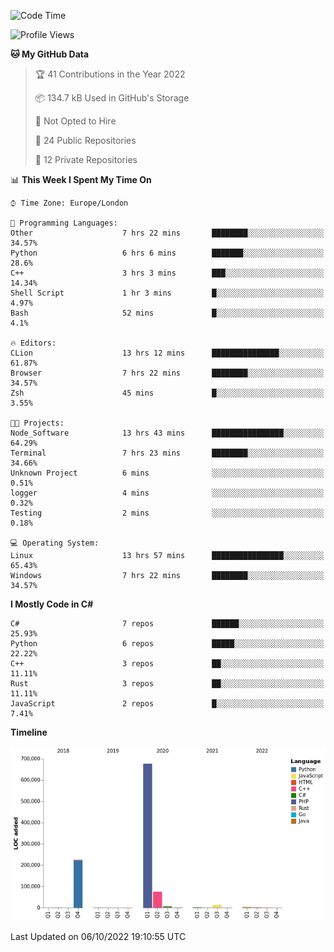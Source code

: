 <!--START_SECTION:waka-->
![Code Time](http://img.shields.io/badge/Code%20Time-295%20hrs%2034%20mins-blue)

![Profile Views](http://img.shields.io/badge/Profile%20Views-1-blue)

**🐱 My GitHub Data** 

> 🏆 41 Contributions in the Year 2022
 > 
> 📦 134.7 kB Used in GitHub's Storage 
 > 
> 🚫 Not Opted to Hire
 > 
> 📜 24 Public Repositories 
 > 
> 🔑 12 Private Repositories  
 > 
📊 **This Week I Spent My Time On** 

```text
⌚︎ Time Zone: Europe/London

💬 Programming Languages: 
Other                    7 hrs 22 mins       ████████░░░░░░░░░░░░░░░░░   34.57% 
Python                   6 hrs 6 mins        ███████░░░░░░░░░░░░░░░░░░   28.6% 
C++                      3 hrs 3 mins        ███░░░░░░░░░░░░░░░░░░░░░░   14.34% 
Shell Script             1 hr 3 mins         █░░░░░░░░░░░░░░░░░░░░░░░░   4.97% 
Bash                     52 mins             █░░░░░░░░░░░░░░░░░░░░░░░░   4.1%

🔥 Editors: 
CLion                    13 hrs 12 mins      ███████████████░░░░░░░░░░   61.87% 
Browser                  7 hrs 22 mins       ████████░░░░░░░░░░░░░░░░░   34.57% 
Zsh                      45 mins             █░░░░░░░░░░░░░░░░░░░░░░░░   3.55%

🐱‍💻 Projects: 
Node_Software            13 hrs 43 mins      ████████████████░░░░░░░░░   64.29% 
Terminal                 7 hrs 23 mins       ████████░░░░░░░░░░░░░░░░░   34.66% 
Unknown Project          6 mins              ░░░░░░░░░░░░░░░░░░░░░░░░░   0.51% 
logger                   4 mins              ░░░░░░░░░░░░░░░░░░░░░░░░░   0.32% 
Testing                  2 mins              ░░░░░░░░░░░░░░░░░░░░░░░░░   0.18%

💻 Operating System: 
Linux                    13 hrs 57 mins      ████████████████░░░░░░░░░   65.43% 
Windows                  7 hrs 22 mins       ████████░░░░░░░░░░░░░░░░░   34.57%

```

**I Mostly Code in C#** 

```text
C#                       7 repos             ██████░░░░░░░░░░░░░░░░░░░   25.93% 
Python                   6 repos             █████░░░░░░░░░░░░░░░░░░░░   22.22% 
C++                      3 repos             ██░░░░░░░░░░░░░░░░░░░░░░░   11.11% 
Rust                     3 repos             ██░░░░░░░░░░░░░░░░░░░░░░░   11.11% 
JavaScript               2 repos             █░░░░░░░░░░░░░░░░░░░░░░░░   7.41%

```


**Timeline**

![Chart not found](https://raw.githubusercontent.com/Jirubizu/Jirubizu/master/charts/bar_graph.png) 


 Last Updated on 06/10/2022 19:10:55 UTC
<!--END_SECTION:waka-->